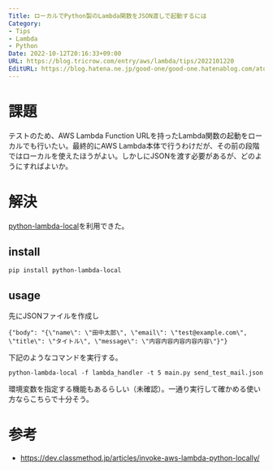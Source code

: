 ```yaml
---
Title: ローカルでPython製のLambda関数をJSON渡しで起動するには
Category:
- Tips
- Lambda
- Python
Date: 2022-10-12T20:16:33+09:00
URL: https://blog.tricrow.com/entry/aws/lambda/tips/2022101220
EditURL: https://blog.hatena.ne.jp/good-one/good-one.hatenablog.com/atom/entry/4207112889926865312
---
```


# 課題

テストのため、AWS Lambda Function URLを持ったLambda関数の起動をローカルでも行いたい。最終的にAWS Lambda本体で行うわけだが、その前の段階ではローカルを使えたほうがよい。しかしにJSONを渡す必要があるが、どのようにすればよいか。


# 解決

[python-lambda-local](https://github.com/HDE/python-lambda-local)を利用できた。

## install

    pip install python-lambda-local

## usage

先にJSONファイルを作成し

    {"body": "{\"name\": \"田中太郎\", \"email\": \"test@example.com\", \"title\": \"タイトル\", \"message\": \"内容内容内容内容内容\"}"}

下記のようなコマンドを実行する。

    python-lambda-local -f lambda_handler -t 5 main.py send_test_mail.json

環境変数を指定する機能もあるらしい（未確認）。一通り実行して確かめる使い方ならこちらで十分そう。


# 参考

- https://dev.classmethod.jp/articles/invoke-aws-lambda-python-locally/
